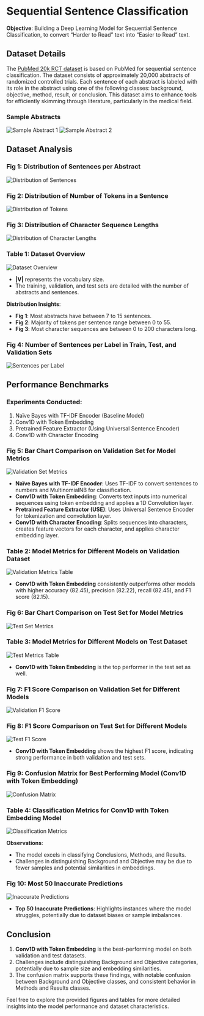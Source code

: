 # Sequential Sentence Classification

**Objective**: Building a Deep Learning Model for Sequential Sentence Classification, to convert “Harder to Read” text into “Easier to Read” text.

## Dataset Details

The [PubMed 20k RCT dataset](https://github.com/Franck-Dernoncourt/pubmed-rct/tree/master/PubMed_20k_RCT_numbers_replaced_with_at_sign) is based on PubMed for sequential sentence classification. The dataset consists of approximately 20,000 abstracts of randomized controlled trials. Each sentence of each abstract is labeled with its role in the abstract using one of the following classes: background, objective, method, result, or conclusion. This dataset aims to enhance tools for efficiently skimming through literature, particularly in the medical field.

### Sample Abstracts
![Sample Abstract 1](https://github.com/user-attachments/assets/09e65f7f-4de9-4bcd-af48-6b8dd6991f6a)
![Sample Abstract 2](https://github.com/user-attachments/assets/8ba41605-e9b4-4f96-8836-1949cdf49082)

## Dataset Analysis

### Fig 1: Distribution of Sentences per Abstract
![Distribution of Sentences](https://github.com/user-attachments/assets/8a659efe-8553-4db1-9e27-a077d056e041)

### Fig 2: Distribution of Number of Tokens in a Sentence
![Distribution of Tokens](https://github.com/user-attachments/assets/8c5547e7-f77c-445b-bbda-e0ce804e7992)

### Fig 3: Distribution of Character Sequence Lengths
![Distribution of Character Lengths](https://github.com/user-attachments/assets/6bfd7f53-a86b-41e9-9050-0886e9e5e5ed)

### Table 1: Dataset Overview
![Dataset Overview](https://github.com/user-attachments/assets/d1ec1212-218c-479f-99f4-7a262546b37d)

- **|V|** represents the vocabulary size.
- The training, validation, and test sets are detailed with the number of abstracts and sentences.

**Distribution Insights**:
- **Fig 1**: Most abstracts have between 7 to 15 sentences.
- **Fig 2**: Majority of tokens per sentence range between 0 to 55.
- **Fig 3**: Most character sequences are between 0 to 200 characters long.

### Fig 4: Number of Sentences per Label in Train, Test, and Validation Sets
![Sentences per Label](https://github.com/user-attachments/assets/b609dad7-5427-409a-b74c-ddc471c12e33)

## Performance Benchmarks

### Experiments Conducted:
1. Naïve Bayes with TF-IDF Encoder (Baseline Model)
2. Conv1D with Token Embedding
3. Pretrained Feature Extractor (Using Universal Sentence Encoder)
4. Conv1D with Character Encoding

### Fig 5: Bar Chart Comparison on Validation Set for Model Metrics
![Validation Set Metrics](https://github.com/user-attachments/assets/0a4fdb79-14f1-4bab-9d19-c1612a11e287)

- **Naïve Bayes with TF-IDF Encoder**: Uses TF-IDF to convert sentences to numbers and MultinomialNB for classification.
- **Conv1D with Token Embedding**: Converts text inputs into numerical sequences using token embedding and applies a 1D Convolution layer.
- **Pretrained Feature Extractor (USE)**: Uses Universal Sentence Encoder for tokenization and convolution layer.
- **Conv1D with Character Encoding**: Splits sequences into characters, creates feature vectors for each character, and applies character embedding layer.

### Table 2: Model Metrics for Different Models on Validation Dataset
![Validation Metrics Table](https://github.com/user-attachments/assets/6225e116-badc-42fb-b0ac-a4de8f417b32)

- **Conv1D with Token Embedding** consistently outperforms other models with higher accuracy (82.45), precision (82.22), recall (82.45), and F1 score (82.15).

### Fig 6: Bar Chart Comparison on Test Set for Model Metrics
![Test Set Metrics](https://github.com/user-attachments/assets/56c5a984-bab8-489b-9aa3-3215b0228d3d)

### Table 3: Model Metrics for Different Models on Test Dataset
![Test Metrics Table](https://github.com/user-attachments/assets/aca44bdc-13b1-4cd8-bf7c-bc30fdbd34de)

- **Conv1D with Token Embedding** is the top performer in the test set as well.

### Fig 7: F1 Score Comparison on Validation Set for Different Models
![Validation F1 Score](https://github.com/user-attachments/assets/fe8cf090-b1dc-4d72-ad35-18d19a15875b)

### Fig 8: F1 Score Comparison on Test Set for Different Models
![Test F1 Score](https://github.com/user-attachments/assets/5152a678-4ca6-4c91-9e4c-ea2807964a7f)

- **Conv1D with Token Embedding** shows the highest F1 score, indicating strong performance in both validation and test sets.

### Fig 9: Confusion Matrix for Best Performing Model (Conv1D with Token Embedding)
![Confusion Matrix](https://github.com/user-attachments/assets/7b6c65c9-4dd6-4d4d-9ae6-81d7fe65370e)

### Table 4: Classification Metrics for Conv1D with Token Embedding Model
![Classification Metrics](https://github.com/user-attachments/assets/91f4e6b7-6c92-442c-8bf4-11de55df8f7c)

**Observations**:
- The model excels in classifying Conclusions, Methods, and Results.
- Challenges in distinguishing Background and Objective may be due to fewer samples and potential similarities in embeddings.

### Fig 10: Most 50 Inaccurate Predictions
![Inaccurate Predictions](https://github.com/user-attachments/assets/cdbe8551-7966-48a4-9348-50d7d7b0dc1a)

- **Top 50 Inaccurate Predictions**: Highlights instances where the model struggles, potentially due to dataset biases or sample imbalances.

## Conclusion

1. **Conv1D with Token Embedding** is the best-performing model on both validation and test datasets.
2. Challenges include distinguishing Background and Objective categories, potentially due to sample size and embedding similarities.
3. The confusion matrix supports these findings, with notable confusion between Background and Objective classes, and consistent behavior in Methods and Results classes.

Feel free to explore the provided figures and tables for more detailed insights into the model performance and dataset characteristics.
